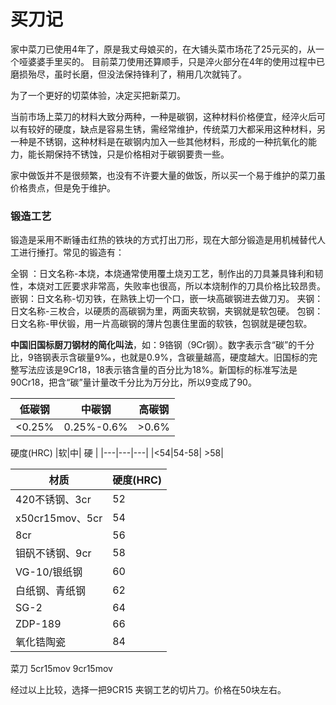 # 买刀记

家中菜刀已使用4年了，原是我丈母娘买的，在大铺头菜市场花了25元买的，从一个哑婆婆手里买的。
目前菜刀使用还算顺手，只是淬火部分在4年的使用过程中已磨损殆尽，虽时长磨，但没法保持锋利了，稍用几次就钝了。

为了一个更好的切菜体验，决定买把新菜刀。

当前市场上菜刀的材料大致分两种，一种是碳钢，这种材料价格便宜，经淬火后可以有较好的硬度，缺点是容易生锈，需经常维护，传统菜刀大都采用这种材料，另一种是不锈钢，这种材料是在碳钢内加入一些其他材料，形成的一种抗氧化的能力，能长期保持不锈蚀，只是价格相对于碳钢要贵一些。

家中做饭并不是很频繁，也没有不许要大量的做饭，所以买一个易于维护的菜刀虽价格贵点，但是免于维护。

### 锻造工艺

锻造是采用不断锤击红热的铁块的方式打出刀形，现在大部分锻造是用机械替代人工进行捶打。常见的锻造有：

全钢 ：日文名称-本烧，本烧通常使用覆土烧刃工艺，制作出的刀具兼具锋利和韧性，本烧对工匠要求非常高，失败率也很高，所以本烧制作的刀具价格比较昂贵。
嵌钢：日文名称-切刃铁，在熟铁上切一个口，嵌一块高碳钢进去做刀刃。
夹钢：日文名称-三枚合，以硬质的高碳钢为里，两面夹软钢，夹钢就是软包硬。
包钢：日文名称-甲伏锻，用一片高碳钢的薄片包裹住里面的软铁，包钢就是硬包软。

**中国旧国标厨刀钢材的简化叫法**，如：9铬钢（9Cr钢）。数字表示含“碳”的千分比，9铬钢表示含碳量9‰，也就是0.9%，含碳量越高，硬度越大。旧国标的完整写法应该是9Cr18，18表示铬含量的百分比为18%。新国标的标准写法是90Cr18，把含“碳”量计量改千分比为万分比，所以9变成了90。


低碳钢| 中碳钢|高碳钢
|---|---|---|
|<0.25%|0.25%-0.6%| >0.6%|


硬度(HRC)
|软|中| 硬 |
|---|---|---|
|<54|54-58| >58|


|材质|硬度(HRC)|
|---|---|
|420不锈钢、3cr|52|
|x50cr15mov、5cr|54|
|8cr|56|
|钼矾不锈钢、9cr|58|
|VG-10/银纸钢|60|
|白纸钢、青纸钢|62|
|SG-2|64|
|ZDP-189|66|
|氧化锆陶瓷|84|

菜刀
5cr15mov
9cr15mov

经过以上比较，选择一把9CR15 夹钢工艺的切片刀。价格在50块左右。

